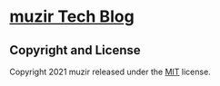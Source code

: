 # [muzir Tech Blog](https://muzir.github.io)

## Copyright and License

Copyright 2021 muzir released under the [MIT](https://github.com/StartBootstrap/startbootstrap-clean-blog-jekyll/blob/master/LICENSE) license.

